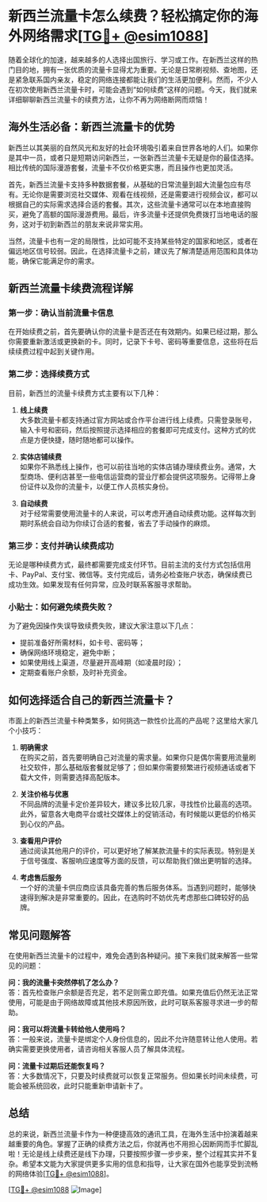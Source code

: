 # 新西兰流量卡怎么续费？轻松搞定你的海外网络需求[[TG💪+ @esim1088](https://t.me/s/esim1088)]

随着全球化的加速，越来越多的人选择出国旅行、学习或工作。在新西兰这样的热门目的地，拥有一张优质的流量卡显得尤为重要。无论是日常刷视频、查地图，还是紧急联系国内亲友，稳定的网络连接都能让我们的生活更加便利。然而，不少人在初次使用新西兰流量卡时，可能会遇到“如何续费”这样的问题。今天，我们就来详细聊聊新西兰流量卡的续费方法，让你不再为网络断网而烦恼！

## 海外生活必备：新西兰流量卡的优势

新西兰以其美丽的自然风光和友好的社会环境吸引着来自世界各地的人们。如果你是其中一员，或者只是短期访问新西兰，一张新西兰流量卡无疑是你的最佳选择。相比传统的国际漫游套餐，流量卡不仅价格更实惠，而且操作也更加灵活。

首先，新西兰流量卡支持多种数据套餐，从基础的日常流量到超大流量包应有尽有。无论你是需要浏览社交媒体、观看在线视频，还是需要进行视频会议，都可以根据自己的实际需求选择合适的套餐。其次，这些流量卡通常可以在本地直接购买，避免了高额的国际漫游费用。最后，许多流量卡还提供免费拨打当地电话的服务，这对于初到新西兰的朋友来说非常实用。

当然，流量卡也有一定的局限性，比如可能不支持某些特定的国家和地区，或者在偏远地区信号较弱。因此，在选择流量卡之前，建议先了解清楚适用范围和具体功能，确保它能满足你的需求。

## 新西兰流量卡续费流程详解

### 第一步：确认当前流量卡信息

在开始续费之前，首先要确认你的流量卡是否还在有效期内。如果已经过期，那么你需要重新激活或更换新的卡。同时，记录下卡号、密码等重要信息，这些将在后续续费过程中起到关键作用。

### 第二步：选择续费方式

目前，新西兰的流量卡续费方式主要有以下几种：

1. **线上续费**  
   大多数流量卡都支持通过官方网站或合作平台进行线上续费。只需登录账号，输入卡号和密码，然后按照提示选择相应的套餐即可完成支付。这种方式的优点是方便快捷，随时随地都可以操作。

2. **实体店铺续费**  
   如果你不熟悉线上操作，也可以前往当地的实体店铺办理续费业务。通常，大型商场、便利店甚至一些电信运营商的营业厅都会提供这项服务。记得带上身份证件以及你的流量卡，以便工作人员核实身份。

3. **自动续费**  
   对于经常需要使用流量卡的人来说，可以考虑开通自动续费功能。这样每次到期时系统会自动为你续订合适的套餐，省去了手动操作的麻烦。

### 第三步：支付并确认续费成功

无论是哪种续费方式，最终都需要完成支付环节。目前主流的支付方式包括信用卡、PayPal、支付宝、微信等。支付完成后，请务必检查账户状态，确保续费已成功生效。如果发现有任何异常，应及时联系客服寻求帮助。

### 小贴士：如何避免续费失败？

为了避免因操作失误导致续费失败，建议大家注意以下几点：
- 提前准备好所需材料，如卡号、密码等；
- 确保网络环境稳定，避免中断；
- 如果使用线上渠道，尽量避开高峰期（如凌晨时段）；
- 定期查看账户余额，及时补充资金。

## 如何选择适合自己的新西兰流量卡？

市面上的新西兰流量卡种类繁多，如何挑选一款性价比高的产品呢？这里给大家几个小技巧：

1. **明确需求**  
   在购买之前，首先要明确自己对流量的需求量。如果你只是偶尔需要用流量刷社交软件，那么基础版套餐就足够了；但如果你需要频繁进行视频通话或者下载大文件，则需要选择高配版本。

2. **关注价格与优惠**  
   不同品牌的流量卡定价差异较大，建议多比较几家，寻找性价比最高的选项。此外，留意各大电商平台或社交媒体上的促销活动，有时候能以更低的价格买到心仪的产品。

3. **查看用户评价**  
   通过阅读其他用户的评价，可以更好地了解某款流量卡的实际表现。特别是关于信号强度、客服响应速度等方面的反馈，可以帮助我们做出更明智的选择。

4. **考虑售后服务**  
   一个好的流量卡供应商应该具备完善的售后服务体系。当遇到问题时，能够快速得到解决是非常重要的。因此，在选购时不妨优先考虑那些口碑较好的品牌。

## 常见问题解答

在使用新西兰流量卡的过程中，难免会遇到各种疑问。接下来我们就来解答一些常见的问题：

**问：我的流量卡突然停机了怎么办？**  
答：首先检查账户余额是否充足，若不足则需立即充值。如果充值后仍然无法正常使用，可能是由于网络故障或其他技术原因所致，此时可联系客服寻求进一步的帮助。

**问：我可以将流量卡转给他人使用吗？**  
答：一般来说，流量卡是绑定个人身份信息的，因此不允许随意转让他人使用。若确实需要更换使用者，请咨询相关客服人员了解具体流程。

**问：流量卡过期后还能恢复吗？**  
答：大多数情况下，只要及时续费就可以恢复正常服务。但如果长时间未续费，可能会被系统回收，此时只能重新申请新卡了。

## 总结

总的来说，新西兰流量卡作为一种便捷高效的通讯工具，在海外生活中扮演着越来越重要的角色。掌握了正确的续费方法之后，你就再也不用担心因断网而手忙脚乱啦！无论是线上续费还是线下办理，只要按照步骤一步步来，整个过程其实并不复杂。希望本文能为大家提供更多实用的信息和指导，让大家在国外也能享受到流畅的网络体验[[TG💪+ @esim1088](https://t.me/s/esim1088)]。

[[TG💪+ @esim1088](https://t.me/s/esim1088) ![Image](https://i.postimg.cc/4NQfJmqS/Snipaste-2025-05-13-00-14-12.png)]